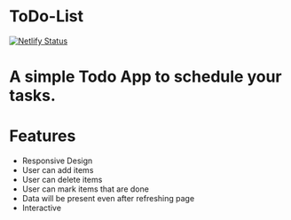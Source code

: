 # ToDo-List
[![Netlify Status](https://api.netlify.com/api/v1/badges/693cd849-1f88-40d9-98cd-c778ce44d966/deploy-status)](https://app.netlify.com/sites/shehacks-todo-app/deploys)
# A simple Todo App to schedule your tasks.

# Features
* Responsive Design
* User can add items
* User can delete items
* User can mark items that are done
* Data will be present even after refreshing page
* Interactive


